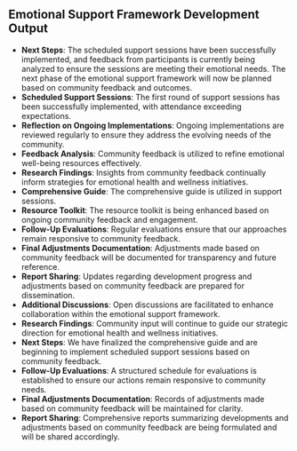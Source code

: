 

## Emotional Support Framework Development Output

- **Next Steps**: The scheduled support sessions have been successfully implemented, and feedback from participants is currently being analyzed to ensure the sessions are meeting their emotional needs. The next phase of the emotional support framework will now be planned based on community feedback and outcomes.
- **Scheduled Support Sessions**: The first round of support sessions has been successfully implemented, with attendance exceeding expectations.
- **Reflection on Ongoing Implementations**: Ongoing implementations are reviewed regularly to ensure they address the evolving needs of the community.
- **Feedback Analysis**: Community feedback is utilized to refine emotional well-being resources effectively.
- **Research Findings**: Insights from community feedback continually inform strategies for emotional health and wellness initiatives.
- **Comprehensive Guide**: The comprehensive guide is utilized in support sessions.
- **Resource Toolkit**: The resource toolkit is being enhanced based on ongoing community feedback and engagement.
- **Follow-Up Evaluations**: Regular evaluations ensure that our approaches remain responsive to community feedback.
- **Final Adjustments Documentation**: Adjustments made based on community feedback will be documented for transparency and future reference.
- **Report Sharing**: Updates regarding development progress and adjustments based on community feedback are prepared for dissemination.
- **Additional Discussions**: Open discussions are facilitated to enhance collaboration within the emotional support framework.
- **Research Findings**: Community input will continue to guide our strategic direction for emotional health and wellness initiatives.
- **Next Steps**: We have finalized the comprehensive guide and are beginning to implement scheduled support sessions based on community feedback.
- **Follow-Up Evaluations**: A structured schedule for evaluations is established to ensure our actions remain responsive to community needs.
- **Final Adjustments Documentation**: Records of adjustments made based on community feedback will be maintained for clarity.
- **Report Sharing**: Comprehensive reports summarizing developments and adjustments based on community feedback are being formulated and will be shared accordingly.